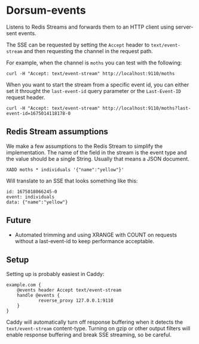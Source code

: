 # Dorsum-events

Listens to Redis Streams and forwards them to an HTTP client using server-sent events.

The SSE can be requested by setting the `Accept` header to `text/event-stream` and then requesting the channel in the request path.

For example, when the channel is `moths` you can test with the following:

    curl -H "Accept: text/event-stream" http://localhost:9110/moths

When you want to start the stream from a specific event id, you can either set it throught the `last-event-id` query parameter or the `Last-Event-ID` request header.

    curl -H "Accept: text/event-stream" http://localhost:9110/moths?last-event-id=1675014118178-0

## Redis Stream assumptions

We make a few assumptions to the Redis Stream to simplify the implementation. The name of the field in the stream is the event type and the value should be a single String. Usually that means a JSON document.

    XADD moths * individuals '{"name":"yellow"}'

Will translate to an SSE that looks something like this:

    id: 1675018066245-0
    event: individuals
    data: {"name":"yellow"}

## Future

* Automated trimming and using XRANGE with COUNT on requests without a last-event-id to keep performance acceptable.

## Setup

Setting up is probably easiest in Caddy:

```
example.com {
	@events header Accept text/event-stream
	handle @events {
			reverse_proxy 127.0.0.1:9110
	}
}
```

Caddy will automatically turn off response buffering when it detects the `text/event-stream` content-type. Turning on gzip or other output filters will enable response buffering and break SSE streaming, so be careful.
